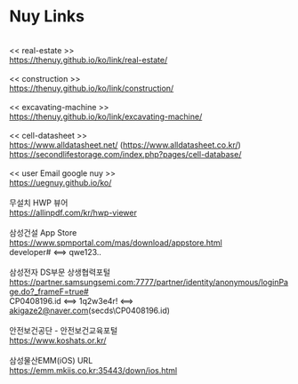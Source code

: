 # Nuy Links
<br><< real-estate >>
<br>https://thenuy.github.io/ko/link/real-estate/
<br>
<br><< construction >>
<br>https://thenuy.github.io/ko/link/construction/
<br>
<br><< excavating-machine >>
<br>https://thenuy.github.io/ko/link/excavating-machine/
<br>
<br><< cell-datasheet >>
<br>https://www.alldatasheet.net/ (https://www.alldatasheet.co.kr/)
<br>https://secondlifestorage.com/index.php?pages/cell-database/
<br>
<br><< user Email google nuy >>
<br>https://uegnuy.github.io/ko/
<br>
<br>무설치 HWP 뷰어
<br>https://allinpdf.com/kr/hwp-viewer
<br>
<br>삼성건설 App Store
<br>https://www.spmportal.com/mas/download/appstore.html
<br>developer# <==> qwe123..
<br>
<br>삼성전자 DS부문 상생협력포털
<br>https://partner.samsungsemi.com:7777/partner/identity/anonymous/loginPage.do?_frameF=true#
<br>CP0408196.id <==> 1q2w3e4r! <==> akigaze2@naver.com(secds\CP0408196.id)
<br>
<br>안전보건공단 - 안전보건교육포털
<br>https://www.koshats.or.kr/
<br>
<br>삼성물산EMM(iOS) URL
<br>https://emm.mkiis.co.kr:35443/down/ios.html
